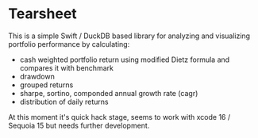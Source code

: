 # Tearsheet

This is a simple Swift / DuckDB based library for analyzing and visualizing portfolio performance by calculating:
- cash weighted portfolio return using modified Dietz formula and compares it with benchmark
- drawdown 
- grouped returns
- sharpe, sortino, componded annual growth rate (cagr)
- distribution of daily returns 

At this moment it's quick hack stage, seems to work with xcode 16 / Sequoia 15  but needs further development.
